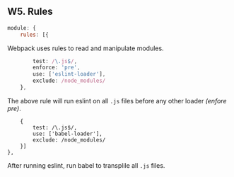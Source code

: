 ## W5. Rules

```javascript
module: {
    rules: [{
```

Webpack uses rules to read and manipulate modules.

```javascript
        test: /\.js$/,
        enforce: 'pre',
        use: ['eslint-loader'],
        exclude: /node_modules/
    },
```
The above rule will run eslint on all `.js` files before any other loader _(enfore pre)_.

```
    {
        test: /\.js$/,
        use: ['babel-loader'],
        exclude: /node_modules/
    }]
},
```

After running eslint, run babel to transplile all `.js` files.
